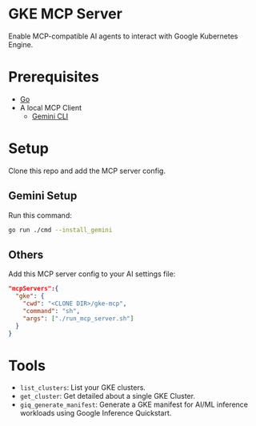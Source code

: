 # GKE MCP Server

Enable MCP-compatible AI agents to interact with Google Kubernetes Engine.

# Prerequisites

- [Go](https://go.dev/doc/install)
- A local MCP Client
  - [Gemini CLI](https://github.com/google-gemini/gemini-cli)

# Setup

Clone this repo and add the MCP server config.

## Gemini Setup

Run this command:
```sh
go run ./cmd --install_gemini
```

## Others

Add this MCP server config to your AI settings file:

```json
"mcpServers":{
  "gke": {
    "cwd": "<CLONE DIR>/gke-mcp",
    "command": "sh",
    "args": ["./run_mcp_server.sh"]
  }
}
```

# Tools

- `list_clusters`: List your GKE clusters.
- `get_cluster`: Get detailed about a single GKE Cluster.
- `giq_generate_manifest`: Generate a GKE manifest for AI/ML inference workloads using Google Inference Quickstart.
